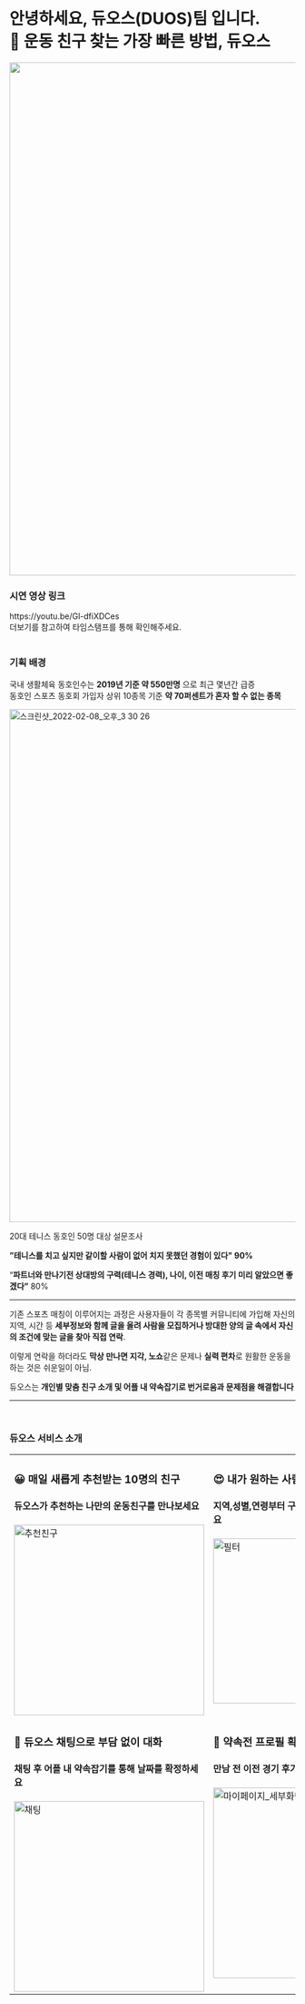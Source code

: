<h1>
안녕하세요, 듀오스(DUOS)팀 입니다.
<br> 🎾 운동 친구 찾는 가장 빠른 방법, 듀오스</h1>
<img width="902" alt="" src="https://user-images.githubusercontent.com/64790176/211185417-dd4f90ad-b558-425a-ac67-9abcdecd36b5.png">

<br>
<h3>시연 영상 링크</h3>
https://youtu.be/Gl-dfiXDCes
<br> 더보기를 참고하여 타임스탬프를 통해 확인해주세요.
<br>
<br>
<h3>기획 배경</h3>

국내 생활체육 동호인수는 **2019년 기준 약 550만명** 으로 최근 몇년간 급증<br>
동호인 스포츠 동호회 가입자 상위 10종목 기준 **약 70퍼센트가 혼자 할 수 없는 종목**

<img width="902" alt="스크린샷_2022-02-08_오후_3 30 26" src="https://user-images.githubusercontent.com/65281502/186065305-81e6ae4b-1cd4-4f51-89fa-ba890c70f0be.png">

20대 테니스 동호인  50명 대상 설문조사

 **”테니스를 치고 싶지만 같이할 사람이 없어 치지 못했던 경험이 있다"  90%**

“**파트너와 만나기전 상대방의 구력(테니스 경력), 나이, 이전 매칭 후기 미리 알았으면 좋겠다”** 80%

---

 기존 스포츠 매칭이 이루어지는 과정은 사용자들이 각 종목별 커뮤니티에 가입해 자신의 지역, 시간 등 **세부정보와 함께 글을 올려 사람을 모집하거나 방대한 양의 글 속에서 자신의 조건에 맞는 글을 찾아 직접 연락**. 

이렇게 연락을 하더라도 **막상 만나면 지각, 노쇼**같은 문제나 **실력 편차**로 원활한 운동을 하는 것은 쉬운일이 아님.

 듀오스는 **개인별 맞춤 친구 소개 및 어플 내 약속잡기로 번거로움과 문제점을 해결합니다**
 
 ---
 <br>
 <h3>듀오스 서비스 소개</h3>
 <table>
  <tr>
    <td valign="top">
     <h3>😀 매일 새롭게 추천받는 10명의 친구</h4>
     <h4>듀오스가 추천하는 나만의 운동친구를 만나보세요</h4>
<img align="center" width="335" alt="추천친구" src="https://user-images.githubusercontent.com/65281502/186065544-f3d99774-978f-41cd-b267-938824ab9686.png"></td>
<td valign="top">
     <h3>😍 내가 원하는 사람들만 찾아보기</h4>
     <h4>지역,성별,연령부터 구력까지 원하는대로 찾아보세요 </h4>
<img align="center" width="290" alt="필터" src="https://user-images.githubusercontent.com/65281502/186065995-e6326b75-40c2-4b33-842b-1e11737b2a76.png">
</td>
  </tr>
   <tr>
    <td valign="top">
     <h3>💬 듀오스 채팅으로 부담 없이 대화</h4>
     <h4>채팅 후 어플 내 약속잡기를 통해 날짜를 확정하세요</h4>
<img width="335" alt="채팅" src="https://user-images.githubusercontent.com/65281502/186066238-a39efff4-9ff4-4e7c-b5c0-6b664774fc07.png">
<td valign="top">
     <h3>🤟 약속전 프로필 확인으로 더욱 안전하게</h4>
     <h4>만남 전 이전 경기 후기와 프로필을 확인해보세요</h4>

<img width="335" alt="마이페이지_세부화면" src="https://user-images.githubusercontent.com/65281502/186066261-9dd935c2-38cf-45a1-8580-e1d8e9403316.png">

</td>
  </tr>
</table>



